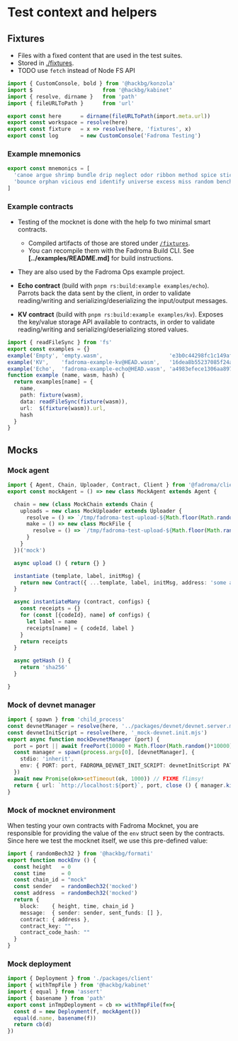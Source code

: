 # Test context and helpers

## Fixtures

* Files with a fixed content that are used in the test suites.
* Stored in [./fixtures](./fixtures/README.md).
* TODO use `fetch` instead of Node FS API

```typescript
import { CustomConsole, bold } from '@hackbg/konzola'
import $                      from '@hackbg/kabinet'
import { resolve, dirname }   from 'path'
import { fileURLToPath }      from 'url'
```

```typescript
export const here      = dirname(fileURLToPath(import.meta.url))
export const workspace = resolve(here)
export const fixture   = x => resolve(here, 'fixtures', x)
export const log       = new CustomConsole('Fadroma Testing')
```

### Example mnemonics

```typescript
export const mnemonics = [
  'canoe argue shrimp bundle drip neglect odor ribbon method spice stick pilot produce actual recycle deposit year crawl praise royal enlist option scene spy',
  'bounce orphan vicious end identify universe excess miss random bench coconut curious chuckle fitness clean space damp bicycle legend quick hood sphere blur thing'
]
```

### Example contracts

* Testing of the mocknet is done with the help fo two minimal smart contracts.
  * Compiled artifacts of those are stored under [`/fixtures`](./fixtures/README.md).
  * You can recompile them with the Fadroma Build CLI.
    See **[../examples/README.md]** for build instructions.
* They are also used by the Fadroma Ops example project.

* **Echo contract** (build with `pnpm rs:build:example examples/echo`).
  Parrots back the data sent by the client, in order to validate
  reading/writing and serializing/deserializing the input/output messages.
* **KV contract** (build with `pnpm rs:build:example examples/kv`).
  Exposes the key/value storage API available to contracts,
  in order to validate reading/writing and serializing/deserializing stored values.

```typescript
import { readFileSync } from 'fs'
export const examples = {}
example('Empty', 'empty.wasm',                     'e3b0c44298fc1c149afbf4c8996fb92427ae41e4649b934ca495991b7852b855')
example('KV',    'fadroma-example-kv@HEAD.wasm',   '16dea8b55237085f24af980bbd408f1d6893384996e90e0ce2c6fc3432692a0d')
example('Echo',  'fadroma-example-echo@HEAD.wasm', 'a4983efece1306aa897651fff74cae18436fc3280fc430d11a4997519659b6fd')
function example (name, wasm, hash) {
  return examples[name] = {
    name,
    path: fixture(wasm),
    data: readFileSync(fixture(wasm)),
    url:  $(fixture(wasm)).url,
    hash
  }
}
```

## Mocks

### Mock agent

```typescript
import { Agent, Chain, Uploader, Contract, Client } from '@fadroma/client'
export const mockAgent = () => new class MockAgent extends Agent {

  chain = new (class MockChain extends Chain {
    uploads = new class MockUploader extends Uploader {
      resolve = () => `/tmp/fadroma-test-upload-${Math.floor(Math.random()*1000000)}`
      make = () => new class MockFile {
        resolve = () => `/tmp/fadroma-test-upload-${Math.floor(Math.random()*1000000)}`
      }
    }
  })('mock')

  async upload () { return {} }

  instantiate (template, label, initMsg) {
    return new Contract({ ...template, label, initMsg, address: 'some address' })
  }

  async instantiateMany (contract, configs) {
    const receipts = {}
    for (const [{codeId}, name] of configs) {
      let label = name
      receipts[name] = { codeId, label }
    }
    return receipts
  }

  async getHash () {
    return 'sha256'
  }

}
```

### Mock of devnet manager

```typescript
import { spawn } from 'child_process'
const devnetManager = resolve(here, '../packages/devnet/devnet.server.mjs')
const devnetInitScript = resolve(here, '_mock-devnet.init.mjs')
export async function mockDevnetManager (port) {
  port = port || await freePort(10000 + Math.floor(Math.random()*10000))
  const manager = spawn(process.argv[0], [devnetManager], {
    stdio: 'inherit',
    env: { PORT: port, FADROMA_DEVNET_INIT_SCRIPT: devnetInitScript PATH: process.env.path }
  })
  await new Promise(ok=>setTimeout(ok, 1000)) // FIXME flimsy!
  return { url: `http://localhost:${port}`, port, close () { manager.kill() } }
}
```

### Mock of mocknet environment

When testing your own contracts with Fadroma Mocknet, you are responsible
for providing the value of the `env` struct seen by the contracts.
Since here we test the mocknet itself, we use this pre-defined value:

```typescript
import { randomBech32 } from '@hackbg/formati'
export function mockEnv () {
  const height   = 0
  const time     = 0
  const chain_id = "mock"
  const sender   = randomBech32('mocked')
  const address  = randomBech32('mocked')
  return {
    block:    { height, time, chain_id }
    message:  { sender: sender, sent_funds: [] },
    contract: { address },
    contract_key: "",
    contract_code_hash: ""
  }
}
```

### Mock deployment

```typescript
import { Deployment } from './packages/client'
import { withTmpFile } from '@hackbg/kabinet'
import { equal } from 'assert'
import { basename } from 'path'
export const inTmpDeployment = cb => withTmpFile(f=>{
  const d = new Deployment(f, mockAgent())
  equal(d.name, basename(f))
  return cb(d)
})
```
